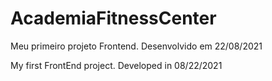 # AcademiaFitnessCenter
Meu primeiro projeto Frontend. 
Desenvolvido em 22/08/2021 


My first FrontEnd project. 
Developed in 08/22/2021

